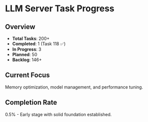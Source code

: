 # LLM Server Task Progress

## Overview
- **Total Tasks**: 200+
- **Completed**: 1 (Task 118 ✅)
- **In Progress**: 3
- **Planned**: 50
- **Backlog**: 146+

## Current Focus
Memory optimization, model management, and performance tuning.

## Completion Rate
0.5% - Early stage with solid foundation established.
